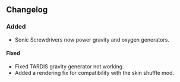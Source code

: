 ## Changelog

### Added
- Sonic Screwdrivers now power gravity and oxygen generators.

#### Fixed
- Fixed TARDIS gravity generator not working.
- Added a rendering fix for compatibility with the skin shuffle mod.